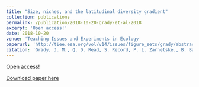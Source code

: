 ```yaml
---
title: "Size, niches, and the latitudinal diversity gradient"
collection: publications
permalink: /publication/2018-10-20-grady-et-al-2018
excerpt: 'Open access!'
date: 2018-10-20
venue: 'Teaching Issues and Experiments in Ecology'
paperurl: 'http://tiee.esa.org/vol/v14/issues/figure_sets/grady/abstract.html'
citation: 'Grady, J. M., Q. D. Read, S. Record, P. L. Zarnetske., B. Baiser, K. Thorne, and J. Belmaker. 2018. Size, niches, and the latitudinal diversity gradient. Teaching Issues and Experiments in Ecology, Vol. 14, Figure Set 1.'
---
```

Open access!

[Download paper here](http://tiee.esa.org/vol/v14/issues/figure_sets/grady/abstract.html)
